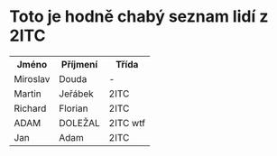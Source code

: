 <html>
  <head>
  </head>
  <body>
  <h1>Toto je hodně chabý seznam lidí z 2ITC</h1>
  <table>
    <th>Jméno</th>
    <th>Příjmení</th>
    <th>Třída</th>
    <tr>
      <td>Miroslav</td>
      <td>Douda</td>
      <td>-</td>
    </tr>
    <tr>
      <td>Martin</td>
      <td>Jeřábek</td>
      <td>2ITC</td>
    </tr>
    <tr>
      <td>Richard</td>
      <td>Florian</td>
      <td>2ITC</td>
    </tr>
     <tr>
      <td>ADAM</td>
      <td>DOLEŽAL</td>
      <td>2ITC wtf</td>
    </tr>
     <tr>
      <td>Jan</td>
      <td>Adam</td>
      <td>2ITC</td>
    </tr>
  </table>
  </body>
</html>
